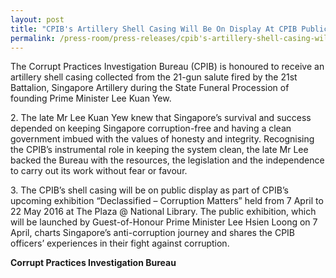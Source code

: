 ```yaml
---
layout: post
title: "CPIB's Artillery Shell Casing Will Be On Display At CPIB Public Exhibition"
permalink: /press-room/press-releases/cpib's-artillery-shell-casing-will-be-display-cpib-public-exhibition/
---
```


The Corrupt Practices Investigation Bureau (CPIB) is honoured to receive an artillery shell casing collected from the 21-gun salute fired by the 21st Battalion, Singapore Artillery during the State Funeral Procession of founding Prime Minister Lee Kuan Yew.

2\. The late Mr Lee Kuan Yew knew that Singapore’s survival and success depended on keeping Singapore corruption-free and having a clean government imbued with the values of honesty and integrity. Recognising the CPIB’s instrumental role in keeping the system clean, the late Mr Lee backed the Bureau with the resources, the legislation and the independence to carry out its work without fear or favour.

3\. The CPIB’s shell casing will be on public display as part of CPIB’s upcoming exhibition “Declassified – Corruption Matters” held from 7 April to 22 May 2016 at The Plaza @ National Library. The public exhibition, which will be launched by Guest-of-Honour Prime Minister Lee Hsien Loong on 7 April, charts Singapore’s anti-corruption journey and shares the CPIB officers’ experiences in their fight against corruption.

**Corrupt Practices Investigation Bureau**
